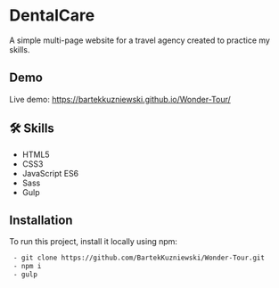 # DentalCare

A simple multi-page website for a travel agency created to practice my skills.

## Demo

Live demo: https://bartekkuzniewski.github.io/Wonder-Tour/

## 🛠 Skills
- HTML5
- CSS3
- JavaScript ES6
- Sass
- Gulp


## Installation

To run this project, install it locally using npm:

```bash
 - git clone https://github.com/BartekKuzniewski/Wonder-Tour.git
 - npm i
 - gulp
```